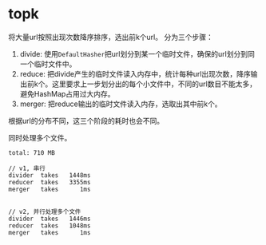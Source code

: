 # topk

将大量url按照出现次数降序排序，选出前k个url。
分为三个步骤：
1. divide: 使用`DefaultHasher`把url划分到某一个临时文件，确保的url划分到同一个临时文件中。
1. reduce: 把divide产生的临时文件读入内存中，统计每种url出现次数，降序输出前k个。这里要求上一步划分出的每个小文件中，不同的url数目不能太多，避免HashMap占用过大内存。
1. merger: 把reduce输出的临时文件读入内存，选取出其中前k个。

根据url的分布不同，这三个阶段的耗时也会不同。

同时处理多个文件。
```
total: 710 MB

// v1, 串行
divider  takes   1448ms
reducer  takes   3355ms
merger   takes      1ms


// v2, 并行处理多个文件
divider  takes   1446ms
reducer  takes   1048ms
merger   takes      1ms


```